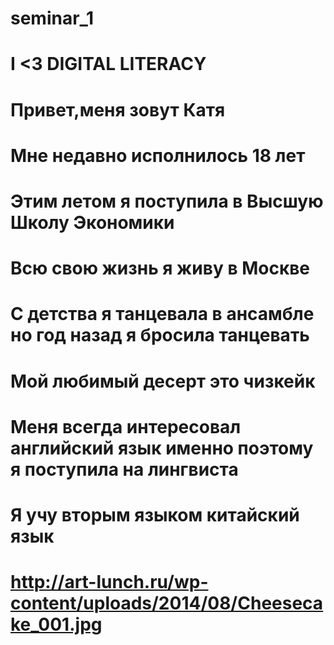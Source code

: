 # seminar_1
# I <3 DIGITAL LITERACY
# Привет,меня зовут Катя
# Мне недавно исполнилось 18 лет 
# Этим летом я поступила в Высшую Школу Экономики
# Всю свою жизнь я живу в Москве
# С детства я танцевала в ансамбле но год назад я бросила танцевать
# Мой любимый десерт это чизкейк 
# Меня всегда интересовал английский язык именно поэтому я поступила на лингвиста
# Я учу вторым языком китайский язык 
# http://art-lunch.ru/wp-content/uploads/2014/08/Cheesecake_001.jpg
